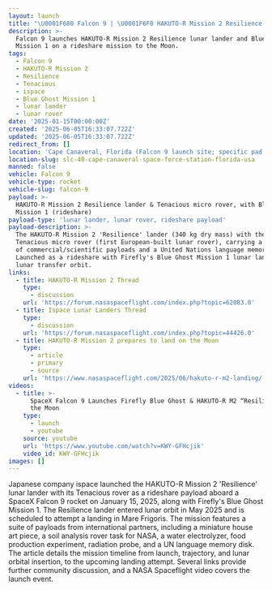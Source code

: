 ```yaml
---
layout: launch
title: "\U0001F680 Falcon 9 | \U0001F6F0 HAKUTO-R Mission 2 Resilience lander & Tenacious micro rover, with Blue Ghost Mission 1 (rideshare)"
description: >-
  Falcon 9 launches HAKUTO-R Mission 2 Resilience lunar lander and Blue Ghost
  Mission 1 on a rideshare mission to the Moon.
tags:
  - Falcon 9
  - HAKUTO-R Mission 2
  - Resilience
  - Tenacious
  - ispace
  - Blue Ghost Mission 1
  - lunar lander
  - lunar rover
date: '2025-01-15T00:00:00Z'
created: '2025-06-05T16:33:07.722Z'
updated: '2025-06-05T16:33:07.722Z'
redirect_from: []
location: 'Cape Canaveral, Florida (Falcon 9 launch site; specific pad not stated)'
location-slug: slc-40-cape-canaveral-space-force-station-florida-usa
manned: false
vehicle: Falcon 9
vehicle-type: rocket
vehicle-slug: falcon-9
payload: >-
  HAKUTO-R Mission 2 Resilience lander & Tenacious micro rover, with Blue Ghost
  Mission 1 (rideshare)
payload-type: 'lunar lander, lunar rover, rideshare payload'
payload-description: >-
  The HAKUTO-R Mission 2 'Resilience' lander (340 kg dry mass) with the
  Tenacious micro rover (first European-built lunar rover), carrying a variety
  of commercial/scientific payloads and a United Nations language memory disk.
  Launched as a rideshare with Firefly's Blue Ghost Mission 1 lunar lander to
  lunar transfer orbit.
links:
  - title: HAKUTO-R Mission 2 Thread
    type:
      - discussion
    url: 'https://forum.nasaspaceflight.com/index.php?topic=62083.0'
  - title: Ispace Lunar Landers Thread
    type:
      - discussion
    url: 'https://forum.nasaspaceflight.com/index.php?topic=44426.0'
  - title: HAKUTO-R Mission 2 prepares to land on the Moon
    type:
      - article
      - primary
      - source
    url: 'https://www.nasaspaceflight.com/2025/06/hakuto-r-m2-landing/'
videos:
  - title: >-
      SpaceX Falcon 9 Launches Firefly Blue Ghost & HAKUTO-R M2 “Resilience” to
      the Moon
    type:
      - launch
      - youtube
    source: youtube
    url: 'https://www.youtube.com/watch?v=KWY-GFHcjik'
    video_id: KWY-GFHcjik
images: []
---
```

Japanese company ispace launched the HAKUTO-R Mission 2 'Resilience' lunar lander with its Tenacious rover as a rideshare payload aboard a SpaceX Falcon 9 rocket on January 15, 2025, along with Firefly's Blue Ghost Mission 1. The Resilience lander entered lunar orbit in May 2025 and is scheduled to attempt a landing in Mare Frigoris. The mission features a suite of payloads from international partners, including a miniature house art piece, a soil analysis rover task for NASA, a water electrolyzer, food production experiment, radiation probe, and a UN language memory disk. The article details the mission timeline from launch, trajectory, and lunar orbital insertion, to the upcoming landing attempt. Several links provide further community discussion, and a NASA Spaceflight video covers the launch event.
